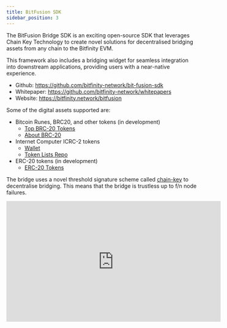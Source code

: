 ```yaml
---
title: BitFusion SDK
sidebar_position: 3
---
```


The BitFusion Bridge SDK is an exciting open-source SDK that leverages Chain Key Technology to create novel solutions for decentralised bridging assets from any chain to the Bitfinity EVM.

This framework also includes a bridging widget for seamless integration into downstream applications, providing users with a near-native experience.

* Github: https://github.com/bitfinity-network/bit-fusion-sdk
* Whitepaper: https://github.com/bitfinity-network/whitepapers
* Website: https://bitfinity.network/bitfusion

Some of the digital assets supported are:
* Bitcoin Runes, BRC20, and other tokens (in development)
    * [Top BRC-20 Tokens](https://coinranking.com/coins/brc-20)
    * [About BRC-20](https://cointelegraph.com/learn/what-is-a-brc-20-token-standard-an-overview)
* Internet Computer ICRC-2 tokens
    * [Wallet](https://wallet.bitfinity.network/)
    * [Token Lists Repo](https://github.com/bitfinity-network/token-lists)
* ERC-20 tokens (in development)
    * [ERC-20 Tokens](https://etherscan.io/tokens)


The bridge uses a novel threshold signature scheme called [chain-key](https://internetcomputer.org/how-it-works/chain-key-technology) to decentralise bridging. This means that the bridge is trustless up to f/n node failures.  

<div class="video-container">
    <iframe width="560" height="315" src="https://www.youtube.com/embed/eh9Z7D3Uuco" frameborder="0" allow="accelerometer; autoplay; clipboard-write; encrypted-media; gyroscope; picture-in-picture" allowfullscreen></iframe>
</div>